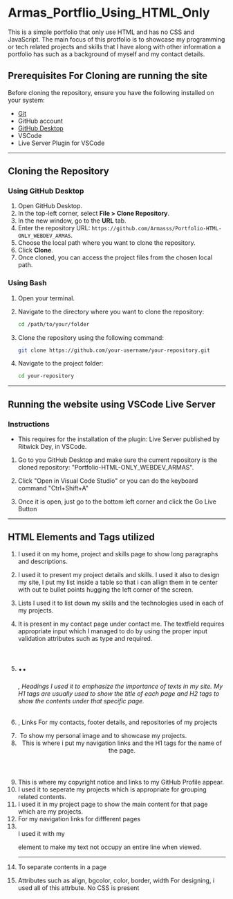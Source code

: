 # Armas_Portflio_Using_HTML_Only

This is a simple portfolio that only use HTML and has no CSS and JavaScript. The main focus of this protfolio is to showcase my programming or tech related projects and skills that I have along with other information a portfolio has such as a background of myself and my contact details.

## Prerequisites For Cloning are running the site

Before cloning the repository, ensure you have the following installed on your system:

- [Git](https://git-scm.com/downloads)
- GitHub account
- [GitHub Desktop](https://desktop.github.com/)
- VSCode
- Live Server Plugin for VSCode

---

## Cloning the Repository

### Using GitHub Desktop

1. Open GitHub Desktop.
2. In the top-left corner, select **File > Clone Repository**.
3. In the new window, go to the **URL** tab.
4. Enter the repository URL: `https://github.com/Armasss/Portfolio-HTML-ONLY_WEBDEV_ARMAS`.
5. Choose the local path where you want to clone the repository.
6. Click **Clone**.
7. Once cloned, you can access the project files from the chosen local path.


### Using Bash

1. Open your terminal.
2. Navigate to the directory where you want to clone the repository:

    ```bash
    cd /path/to/your/folder
    ```

3. Clone the repository using the following command:

    ```bash
    git clone https://github.com/your-username/your-repository.git
    ```

4. Navigate to the project folder:

    ```bash
    cd your-repository
    ```
---

## Running the website using VSCode Live Server

### Instructions

- This requires for the installation of the plugin: Live Server published by Ritwick Dey, in VSCode.

1. Go to you GitHub Desktop and make sure the current repository is the cloned repository: "Portfolio-HTML-ONLY_WEBDEV_ARMAS".

2. Click "Open in Visual Code Studio" or you can do the keyboard command "Ctrl+Shift+A"

3. Once it is open, just go to the bottom left corner and click the Go Live Button

---

## HTML Elements and Tags utilized

1. <p>
    I used it on my home, project and skills page to show long paragraphs and descriptions.

2. <table>
     I used it to present my project details and skills.
     I used it also to design my site, I put my list inside a table so that i can allign them in te center with out te bullet points hugging the left corner of the screen.

3. Lists
    I used it to list down my skills and the technologies used in each of my projects.

4. <Form>
    It is present in my contact page under contact me. The textfield requires appropriate input which I managed to do by using the proper input validation attributes such as type and required.

5. <H1>..<H6>, Headings
    I used it to emphasize the importance of texts in my site. My H1 tags are usually used to show the title of each page and H2 tags to show the contents under that specific page.

6. <a>, Links
    For my contacts, footer details, and repositories of my projects

7. <img>
    To show my personal image and to showcase my projects.

8. <header>
    This is where i put my navigation links and the H1 tags for the name of the page.

9. <footer>
    This is where my copyright notice and links to my GitHub Profile appear.

10. <section>
    I used it to seperate my projects which is appropriate for grouping related contents.

11. <main>
    I used it in my project page to show the main content for that page which are my projects.
12. <nav>
    For my navigation links for diffferent pages

13. <br>
    I used it with my <p> element to make my text not occupy an entire line when viewed.

14. <hr>
    To separate contents in a page

15. Attributes such as align, bgcolor, color, border, width
    For designing, i used all of this attrbute. No CSS is present